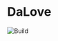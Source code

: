 # DaLove

![Build](https://github.com/Pumkko/DaLove/actions/workflows/build-android.yml/badge.svg?branch=master)
